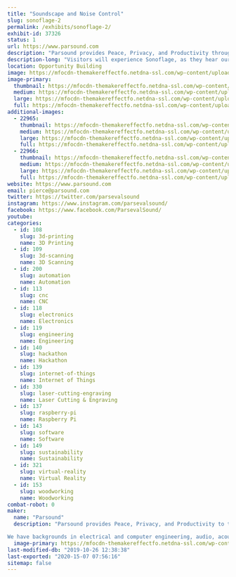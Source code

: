```yaml
---
title: "Soundscape and Noise Control"
slug: sonoflage-2
permalink: /exhibits/sonoflage-2/
exhibit-id: 37326
status: 1
url: https://www.parsound.com
description: "Parsound provides Peace, Privacy, and Productivity through Sound and Noise Control.  We have invented the World's First Smart Soundscape.  We call it, \"Sonoflage\". "
description-long: "Visitors will experience Sonoflage, as they hear our system running with adaptive Sound Camoflage, and without it, just playing music.  w"
location: Opportunity Building
image: https://mfocdn-themakereffectfo.netdna-ssl.com/wp-content/uploads/2017/10/waterCAFIA-1024x756.jpg
image-primary:
  thumbnail: https://mfocdn-themakereffectfo.netdna-ssl.com/wp-content/uploads/2017/10/waterCAFIA-150x150.jpg
  medium: https://mfocdn-themakereffectfo.netdna-ssl.com/wp-content/uploads/2017/10/waterCAFIA-300x222.jpg
  large: https://mfocdn-themakereffectfo.netdna-ssl.com/wp-content/uploads/2017/10/waterCAFIA-1024x756.jpg
  full: https://mfocdn-themakereffectfo.netdna-ssl.com/wp-content/uploads/2017/10/waterCAFIA.jpg
additional-images:
  - 22965:
    thumbnail: https://mfocdn-themakereffectfo.netdna-ssl.com/wp-content/uploads/2017/10/RecordBlarge-150x150.png
    medium: https://mfocdn-themakereffectfo.netdna-ssl.com/wp-content/uploads/2017/10/RecordBlarge-300x300.png
    large: https://mfocdn-themakereffectfo.netdna-ssl.com/wp-content/uploads/2017/10/RecordBlarge.png
    full: https://mfocdn-themakereffectfo.netdna-ssl.com/wp-content/uploads/2017/10/RecordBlarge.png
  - 22966:
    thumbnail: https://mfocdn-themakereffectfo.netdna-ssl.com/wp-content/uploads/2017/10/RecordAlarge-150x150.png
    medium: https://mfocdn-themakereffectfo.netdna-ssl.com/wp-content/uploads/2017/10/RecordAlarge-300x300.png
    large: https://mfocdn-themakereffectfo.netdna-ssl.com/wp-content/uploads/2017/10/RecordAlarge.png
    full: https://mfocdn-themakereffectfo.netdna-ssl.com/wp-content/uploads/2017/10/RecordAlarge.png
website: https://www.parsound.com
email: pierce@parsound.com
twitter: https://twitter.com/parsevalsound
instagram: https://www.instagram.com/parsevalsound/
facebook: https://www.facebook.com/ParsevalSound/
youtube: 
categories:
  - id: 108
    slug: 3d-printing
    name: 3D Printing
  - id: 109
    slug: 3d-scanning
    name: 3D Scanning
  - id: 200
    slug: automation
    name: Automation
  - id: 113
    slug: cnc
    name: CNC
  - id: 118
    slug: electronics
    name: Electronics
  - id: 119
    slug: engineering
    name: Engineering
  - id: 140
    slug: hackathon
    name: Hackathon
  - id: 139
    slug: internet-of-things
    name: Internet of Things
  - id: 330
    slug: laser-cutting-engraving
    name: Laser Cutting & Engraving
  - id: 137
    slug: raspberry-pi
    name: Raspberry Pi
  - id: 143
    slug: software
    name: Software
  - id: 149
    slug: sustainability
    name: Sustainability
  - id: 321
    slug: virtual-reality
    name: Virtual Reality
  - id: 153
    slug: woodworking
    name: Woodworking
combat-robot: 0
maker:
  name: "Parsound"
  description: "Parsound provides Peace, Privacy, and Productivity to the world through sound. 

We have backgrounds in electrical and computer engineering, audio, acoustics, music, modeling, simulation, and building ventures that help others. "
  image-primary: https://mfocdn-themakereffectfo.netdna-ssl.com/wp-content/uploads/2017/10/simpleLogo-300x300.png
last-modified-db: "2019-10-26 12:38:38"
last-exported: "2020-15-07 07:56:16"
sitemap: false
---
```

